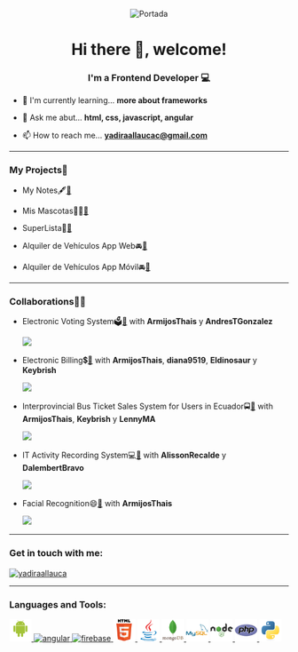 <p align="center">
  <img src="https://cdn.glitch.global/67cd472b-72c6-4b72-8f91-3c3387cbf446/sin%20fondo.png?v=1701191587353" alt="Portada">
</p>
<h1 align="center">Hi there 👋, welcome!</h1>
<h3 align="center">I'm a Frontend Developer 💻</h3>

- 🌱 I'm currently learning... **more about frameworks**

- 💬 Ask me abut... **html, css, javascript, angular**

- 📫 How to reach me... **yadiraallaucac@gmail.com**
 <hr>
<h3 align="left">My Projects🙋</h3>
<ul>
<li><p align="left">
My Notes🖋️<a href="https://github.com/YadiraAllauca/MyNotesApp" target="blank">🔗</a>
</p></li>
<li><p align="left">
Mis Mascotas🐶🐱<a href="https://github.com/YadiraAllauca/MisMascotasApp" target="blank">🔗</a>
</p></li>
    <li><p align="left">
SuperLista🛒<a href="https://github.com/YadiraAllauca/SuperListaApp" target="blank">🔗</a>
</p></li>
<li><p align="left">
Alquiler de Vehículos App Web🚘<a href="https://github.com/YadiraAllauca/AlquilerDeVehiculosApp" target="blank">🔗</a>
</p></li>
<li><p align="left">
Alquiler de Vehículos App Móvil🚘<a href="https://github.com/YadiraAllauca/AlquilerDeVehiculosAppMovil" target="blank">🔗</a>
</p></li>
  </ul>
 <hr>
<h3 align="left">Collaborations🤜🤛</h3>
<ul>
 <li><p align="left">
Electronic Voting System🗳️<a href="https://github.com/AndresTGonzalez/elecciones-ueb-frontend" target="blank">🔗</a> with <b>ArmijosThais</b> y <b>AndresTGonzalez</b>
</p>
<img src="https://cdn.glitch.global/67cd472b-72c6-4b72-8f91-3c3387cbf446/197525be-0576-494d-b493-92b6b8b92f0f.image.png?v=1701818217543" height="200">
 </li>
   <li><p align="left">
Electronic Billing💲<a href="https://github.com/YadiraAllauca/FacturaMovilGCS" target="blank">🔗</a> with <b>ArmijosThais</b>, <b>diana9519</b>, <b>Eldinosaur</b> y <b>Keybrish</b>
</p>
<img src="https://cdn.glitch.global/67cd472b-72c6-4b72-8f91-3c3387cbf446/bb47bc57-f106-4eee-be9f-9a78a920a152.image.png?v=1701818279786" height="300">
 </li>
  <li><p align="left">
Interprovincial Bus Ticket Sales System for Users in Ecuador🚍<a href="https://github.com/diana9519/ProyectoDasBusesAdministrador/blob/main/frontwebadmin/README.md" target="blank">🔗</a> with <b>ArmijosThais</b>, <b>Keybrish</b> y <b>LennyMA</b>
</p>
<img src="https://cdn.glitch.global/1d3dd682-c1e7-4386-94b7-857b9d3c741b/d1704f62-01c5-433a-bb2e-7b42ad99f853.jpg?v=1688858510973" height="250">
 </li>
    <li><p align="left">
IT Activity Recording System💻<a href="https://github.com/YadiraAllauca/RegistroActividadesTIApp" target="blank">🔗</a> with <b>AlissonRecalde</b> y <b>DalembertBravo</b>
</p>
<img src="https://cdn.glitch.global/67cd472b-72c6-4b72-8f91-3c3387cbf446/74dd03d2-d488-48b4-b746-a969aad57ee6.image.png?v=1701820024624" height="300">
 </li>
   <li><p align="left">
Facial Recognition😄<a href="https://github.com/ArmijosThais/ReconocimientoFacial" target="blank">🔗</a> with <b>ArmijosThais</b>
</p>
<img src="https://blog.facialix.com/wp-content/uploads/2021/11/3809174_9a5b_2.jpg" height="300">
 </li>
</ul>
 <hr>
<h3 align="left">Get in touch with me: </h3>
<p align="left">
<a href="https://linkedin.com/in/yadiraallauca" target="blank"><img align="center" src="https://raw.githubusercontent.com/rahuldkjain/github-profile-readme-generator/master/src/images/icons/Social/linked-in-alt.svg" alt="yadiraallauca" height="30" width="40" /></a>
</p>
</p>
 <hr>
<h3 align="left">Languages and Tools:</h3>
<p align="left"> <a href="[https://developer.android.com](https://developer.android.com/)" target="_blank" rel="noreferrer"> <img src="https://raw.githubusercontent.com/devicons/devicon/master/icons/android/android-original-wordmark.svg" alt="android" width="40" height="40"/> </a> <a href="[https://angular.io](https://angular.io/)" target="_blank" rel="noreferrer"> <img src="https://angular.io/assets/images/logos/angular/angular.svg" alt="angular" width="40" height="40"/> </a> <a href="https://firebase.google.com/" target="_blank" rel="noreferrer"> <img src="https://www.vectorlogo.zone/logos/firebase/firebase-icon.svg" alt="firebase" width="40" height="40"/> </a> <a href="https://www.w3.org/html/" target="_blank" rel="noreferrer"> <img src="https://raw.githubusercontent.com/devicons/devicon/master/icons/html5/html5-original-wordmark.svg" alt="html5" width="40" height="40"/> </a> <a href="[https://www.java.com](https://www.java.com/)" target="_blank" rel="noreferrer"> <img src="https://raw.githubusercontent.com/devicons/devicon/master/icons/java/java-original.svg" alt="java" width="40" height="40"/> </a> <a href="https://www.mongodb.com/" target="_blank" rel="noreferrer"> <img src="https://raw.githubusercontent.com/devicons/devicon/master/icons/mongodb/mongodb-original-wordmark.svg" alt="mongodb" width="40" height="40"/> </a> <a href="https://www.mysql.com/" target="_blank" rel="noreferrer"> <img src="https://raw.githubusercontent.com/devicons/devicon/master/icons/mysql/mysql-original-wordmark.svg" alt="mysql" width="40" height="40"/> </a> <a href="[https://nodejs.org](https://nodejs.org/)" target="_blank" rel="noreferrer"> <img src="https://raw.githubusercontent.com/devicons/devicon/master/icons/nodejs/nodejs-original-wordmark.svg" alt="nodejs" width="40" height="40"/> </a> <a href="[https://www.php.net](https://www.php.net/)" target="_blank" rel="noreferrer"> <img src="https://raw.githubusercontent.com/devicons/devicon/master/icons/php/php-original.svg" alt="php" width="40" height="40"/> </a> <a href="[https://www.python.org](https://www.python.org/)" target="_blank" rel="noreferrer"> <img src="https://raw.githubusercontent.com/devicons/devicon/master/icons/python/python-original.svg" alt="python" width="40" height="40"/> </a>
</p>
